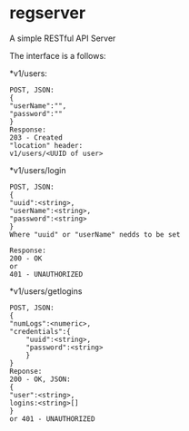 # regserver
A simple RESTful API Server

The interface is a follows:

*v1/users:

```
POST, JSON:
{
"userName":"",
"password":""
}
Response:
203 - Created
"location" header:
v1/users/<UUID of user>
```

*v1/users/login

```
POST, JSON:
{
"uuid":<string>,
"userName":<string>,
"password":<string>
}
Where "uuid" or "userName" nedds to be set

Response:
200 - OK
or
401 - UNAUTHORIZED
```

*v1/users/getlogins

```
POST, JSON:
{
"numLogs":<numeric>,
"credentials":{
	"uuid":<string>,
	"password":<string>
	}
}
Reponse:
200 - OK, JSON:
{
"user":<string>,
logins:<string>[]
}
or 401 - UNAUTHORIZED
```

